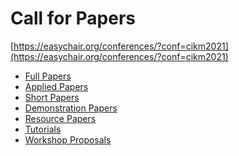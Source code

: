 ﻿---
layout: default
---

# Call for Papers 

[https://easychair.org/conferences/?conf=cikm2021](https://easychair.org/conferences/?conf=cikm2021)

 - [Full Papers](/cfp/full-papers)
 - [Applied Papers](/cfp/applied-papers)
 - [Short Papers](/cfp/short-papers)
 - [Demonstration Papers](/cfp/demo-papers)
 - [Resource Papers](/cfp/resource-papers)
 - [Tutorials](/cfp/tutorials)
 - [Workshop Proposals](/cfp/workshops)